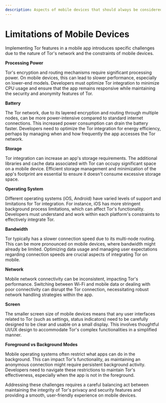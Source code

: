 ```yaml
---
description: Aspects of mobile devices that should always be considered
---
```


# Limitations of Mobile Devices

Implementing Tor features in a mobile app introduces specific challenges due to the nature of Tor's network and the constraints of mobile devices.&#x20;

**Processing Power**

Tor's encryption and routing mechanisms require significant processing power. On mobile devices, this can lead to slower performance, especially on lower-end models. Developers must optimize Tor integration to minimize CPU usage and ensure that the app remains responsive while maintaining the security and anonymity features of Tor.

**Battery**

The Tor network, due to its layered encryption and routing through multiple nodes, can be more power-intensive compared to standard internet connections. This increased power consumption can drain the battery faster. Developers need to optimize the Tor integration for energy efficiency, perhaps by managing when and how frequently the app accesses the Tor network.

**Storage**

Tor integration can increase an app's storage requirements. The additional libraries and cache data associated with Tor can occupy significant space on a mobile device. Efficient storage management and minimization of the app's footprint are essential to ensure it doesn't consume excessive storage space.

**Operating System**

Different operating systems (iOS, Android) have varied levels of support and limitations for Tor integration. For instance, iOS has more stringent background process limitations, which can affect Tor's functionality. Developers must understand and work within each platform's constraints to effectively integrate Tor.

**Bandwidth**

Tor typically has a slower connection speed due to its multi-node routing. This can be more pronounced on mobile devices, where bandwidth might already be limited. Optimizing data usage and managing user expectations regarding connection speeds are crucial aspects of integrating Tor on mobile.

**Network**

Mobile network connectivity can be inconsistent, impacting Tor's performance. Switching between Wi-Fi and mobile data or dealing with poor connectivity can disrupt the Tor connection, necessitating robust network handling strategies within the app.

**Screen**

The smaller screen size of mobile devices means that any user interfaces related to Tor (such as settings, status indicators) need to be carefully designed to be clear and usable on a small display. This involves thoughtful UI/UX design to accommodate Tor's complex functionalities in a simplified manner.

**Foreground vs Background Modes**

Mobile operating systems often restrict what apps can do in the background. This can impact Tor's functionality, as maintaining an anonymous connection might require persistent background activity. Developers need to navigate these restrictions to maintain Tor's effectiveness, especially when the app is not in the foreground.

Addressing these challenges requires a careful balancing act between maintaining the integrity of Tor's privacy and security features and providing a smooth, user-friendly experience on mobile devices.
